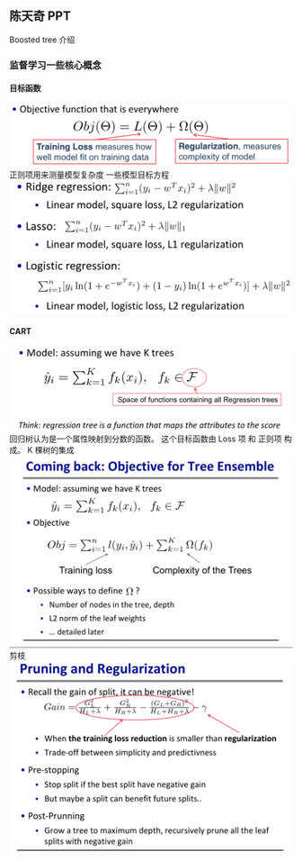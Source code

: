 ## 陈天奇 PPT
Boosted tree 介绍
### 监督学习一些核心概念
#### 目标函数
![](./_image/2018-12-29-15-23-50.jpg)
正则项用来测量模型复杂度
一些模型目标方程
![](./_image/2018-12-29-15-27-04.jpg)
#### CART
![](./_image/2018-12-29-15-44-50.jpg)
回归树认为是一个属性映射到分数的函数。
这个目标函数由 Loss 项 和 正则项 构成。
K 棵树的集成
![](./_image/2018-12-30-17-37-08.jpg)
剪枝
![](./_image/2018-12-30-18-02-31.jpg)

